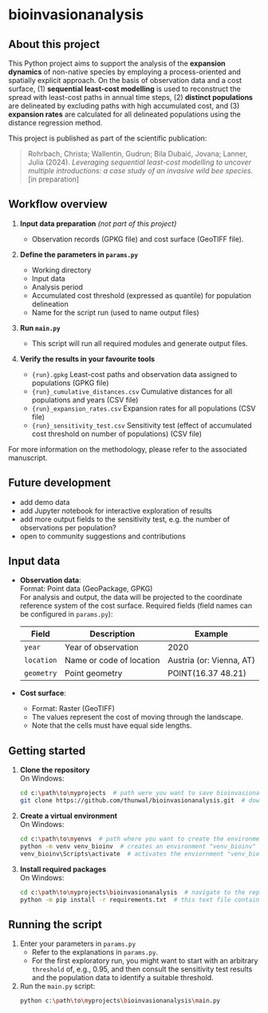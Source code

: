 # bioinvasionanalysis

## About this project

This Python project aims to support the analysis of the **expansion dynamics** of non-native species by employing a 
process-oriented and spatially explicit approach. On the basis of observation data and a cost surface, 
(1) **sequential least-cost modelling** is used to reconstruct the spread with least-cost paths in annual time steps, 
(2) **distinct populations** are delineated by excluding paths with high accumulated cost, and
(3) **expansion rates** are calculated for all delineated populations using the distance regression method. 

This project is published as part of the scientific publication:

> Rohrbach, Christa; Wallentin, Gudrun; Bila Dubaić, Jovana; Lanner, Julia (2024). *Leveraging sequential least-cost 
> modelling to uncover multiple introductions: a case study of an invasive wild bee species.* [in preparation]

## Workflow overview

1. **Input data preparation** *(not part of this project)*  
   - Observation records (GPKG file) and cost surface (GeoTIFF file).  

2. **Define the parameters in `params.py`**  
   - Working directory
   - Input data
   - Analysis period
   - Accumulated cost threshold (expressed as quantile) for population delineation
   - Name for the script run (used to name output files)

3. **Run `main.py`**  
   - This script will run all required modules and generate output files.

4. **Verify the results in your favourite tools**
   - `{run}.gpkg` Least-cost paths and observation data assigned to populations (GPKG file)
   - `{run}_cumulative_distances.csv` Cumulative distances for all populations and years (CSV file)
   - `{run}_expansion_rates.csv` Expansion rates for all populations (CSV file)
   - `{run}_sensitivity_test.csv` Sensitivity test (effect of accumulated cost threshold on number of populations) (CSV file)

For more information on the methodology, please refer to the associated manuscript.

## Future development

- add demo data
- add Jupyter notebook for interactive exploration of results
- add more output fields to the sensitivity test, e.g. the number of observations per population?
- open to community suggestions and contributions

## Input data

- **Observation data**:  
   Format: Point data (GeoPackage, GPKG)  
   For analysis and output, the data will be projected to the coordinate reference system of the cost surface.
   Required fields (field names can be configured in `params.py`):  

   | Field      | Description                      | Example        |  
   |------------|----------------------------------|----------------|  
   | `year`     | Year of observation              | 2020           |  
   | `location` | Name or code of location         | Austria (or: Vienna, AT) |  
   | `geometry` | Point geometry                   | POINT(16.37 48.21) |

- **Cost surface**:
  - Format: Raster (GeoTIFF)
  - The values represent the cost of moving through the landscape.
  - Note that the cells must have equal side lengths.

## Getting started

1. **Clone the repository**  
   On Windows:
    ```bash
    cd c:\path\to\myprojects  # path were you want to save bioinvasionanalysis
    git clone https://github.com/thunwal/bioinvasionanalysis.git  # downloads the repository
    ```

2. **Create a virtual environment**  
    On Windows:
    ```bash
    cd c:\path\to\myenvs  # path where you want to create the environment
    python -m venv venv_bioinv  # creates an environment "venv_bioinv"
    venv_bioinv\Scripts\activate  # activates the enviornment "venv_bioinv"
    ```

3. **Install required packages**  
    On Windows:
    ```bash
    cd c:\path\to\myprojects\bioinvasionanalysis  # navigate to the repository
    python -m pip install -r requirements.txt  # this text file contains the packages to be installed
    ```

## Running the script

1. Enter your parameters in `params.py`
   - Refer to the explanations in `params.py`.
   - For the first exploratory run, you might want to start with an arbitrary `threshold` of, e.g., 0.95, and then 
     consult the sensitivity test results and the population data to identify a suitable threshold.
2. Run the `main.py` script:
   ```bash
   python c:\path\to\myprojects\bioinvasionanalysis\main.py
   ```
